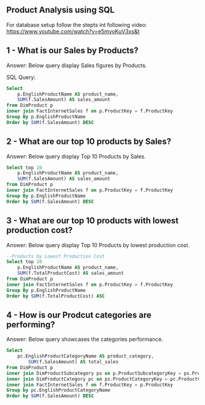 ## Product Analysis using SQL

For database setup follow the stepts int following video: https://www.youtube.com/watch?v=e5mvoKuV3xs&t

## 1 - What is our Sales by Products?
Answer: Below query display Sales figures by Products.

SQL Query:
```sql 
Select
	p.EnglishProductName AS product_name,
	SUM(f.SalesAmount) AS sales_amount
from DimProduct p
inner join FactInternetSales f on p.ProductKey = f.ProductKey
Group By p.EnglishProductName
Order by SUM(f.SalesAmount) DESC
```

## 2 - What are our top 10 products by Sales?
Answer: Below query display Top 10 Products by Sales.

```sql
Select top 10 
	p.EnglishProductName AS product_name,
	SUM(f.SalesAmount) AS sales_amount
from DimProduct p
inner join FactInternetSales f on p.ProductKey = f.ProductKey
Group By p.EnglishProductName
Order by SUM(f.SalesAmount) DESC
```

## 3 - What are our top 10 products with lowest production cost?
Answer: Below query display Top 10 Products by lowest production cost.

```sql
--Products by Lowest Production Cost
Select top 10 
	p.EnglishProductName AS product_name,
	SUM(f.TotalProductCost) AS sales_amount
from DimProduct p
inner join FactInternetSales f on p.ProductKey = f.ProductKey
Group By p.EnglishProductName
Order by SUM(f.TotalProductCost) ASC
```

## 4 - How is our Prodcut categories are performing?
Answer: Below query showcases the categories performance.

```sql
Select 
	pc.EnglishProductCategoryName AS product_category,
        SUM(f.SalesAmount) AS total_sales
From DimProduct p
inner join DimProductSubcategory ps on p.ProductSubcategoryKey = ps.ProductSubcategoryKey
inner join DimProductCategory pc on ps.ProductCategoryKey = pc.ProductCategoryKey
inner join FactInternetSales f on f.ProductKey = p.ProductKey
Group by pc.EnglishProductCategoryName
Order by SUM(f.SalesAmount) DESC
```
